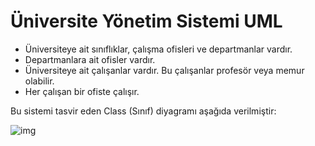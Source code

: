#  								    	Üniversite Yönetim Sistemi UML

- Üniversiteye ait sınıflıklar, çalışma ofisleri ve departmanlar vardır.
- Departmanlara ait ofisler vardır.
- Üniversiteye ait çalışanlar vardır. Bu çalışanlar profesör veya memur olabilir.
- Her çalışan bir ofiste çalışır.

Bu sistemi tasvir eden Class (Sınıf) diyagramı aşağıda verilmiştir:



![img](https://www.hizliresim.com/l46t013)

